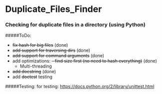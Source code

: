 # Duplicate_Files_Finder
### Checking for duplicate files in a directory (using Python)

#####ToDo:
* ~~fix hash for big files~~ (done)
* ~~add support for traversing dirs~~ (done)
* ~~add support for command arguments~~ (done)
* add optimizations:
  ~~- find size first (no need to hash everything)~~ (done)
  - Multi-threading 
* ~~add docstring~~ (done)
* add ~~doctest~~ testing

#####Testing:
for testing: https://docs.python.org/2/library/unittest.html

